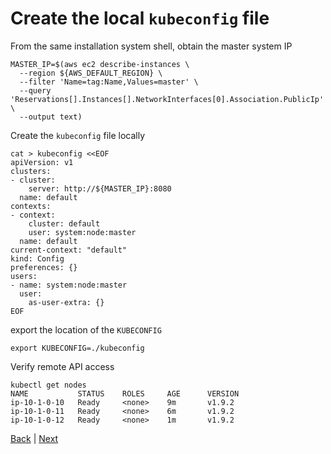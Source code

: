 # Create the local ```kubeconfig``` file


From the same installation system shell, obtain the master system IP
```
MASTER_IP=$(aws ec2 describe-instances \
  --region ${AWS_DEFAULT_REGION} \
  --filter 'Name=tag:Name,Values=master' \
  --query 'Reservations[].Instances[].NetworkInterfaces[0].Association.PublicIp' \
  --output text)
```

Create the ```kubeconfig``` file locally
```
cat > kubeconfig <<EOF
apiVersion: v1
clusters:
- cluster:
    server: http://${MASTER_IP}:8080
  name: default
contexts:
- context:
    cluster: default
    user: system:node:master
  name: default
current-context: "default"
kind: Config
preferences: {}
users:
- name: system:node:master
  user:
    as-user-extra: {}
EOF
```

export the location of the ```KUBECONFIG```
```
export KUBECONFIG=./kubeconfig
```

Verify remote API access
```
kubectl get nodes
NAME           STATUS    ROLES     AGE      VERSION
ip-10-1-0-10   Ready     <none>    9m       v1.9.2
ip-10-1-0-11   Ready     <none>    6m       v1.9.2
ip-10-1-0-12   Ready     <none>    1m       v1.9.2
```

[Back](/README.md) | [Next](deploy-kube-dns.md)
